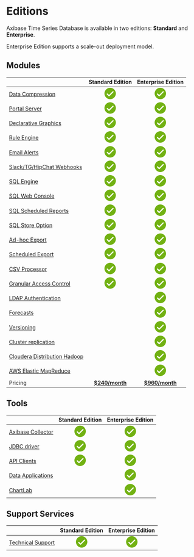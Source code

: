 # Editions

Axibase Time Series Database is available in two editions: **Standard** and **Enterprise**.

Enterprise Edition supports a scale-out deployment model.

## Modules

|  | **Standard Edition** | **Enterprise Edition** |
|---|:---:|:---:|
| [Data Compression](./administration/compaction/README.md) | ![](./images/ok.svg) | ![](./images/ok.svg) |
| [Portal Server](./portals/README.md) | ![](./images/ok.svg) | ![](./images/ok.svg) |
| [Declarative Graphics](https://axibase.com/products/axibase-time-series-database/visualization/) | ![](./images/ok.svg) | ![](./images/ok.svg) |
| [Rule Engine](./rule-engine/README.md) | ![](./images/ok.svg) | ![](./images/ok.svg) |
| [Email Alerts](./rule-engine/email.md) | ![](./images/ok.svg) | ![](./images/ok.svg) |
| [Slack/TG/HipChat Webhooks](./rule-engine/notifications/README.md) | ![](././images/ok.svg) | ![](./images/ok.svg) |
| [SQL Engine](./sql/README.md) | ![](./images/ok.svg) | ![](./images/ok.svg) |
| [SQL Web Console](./sql/sql-console.md) | ![](./images/ok.svg) | ![](./images/ok.svg) |
| [SQL Scheduled Reports](./sql/scheduled-sql.md) | ![](./images/ok.svg) | ![](./images/ok.svg) |
| [SQL Store Option](./sql/scheduled-sql-store.md) | ![](./images/ok.svg) | ![](./images/ok.svg) |
| [Ad-hoc Export](./reporting/ad-hoc-exporting.md) | ![](./images/ok.svg) | ![](./images/ok.svg) |
| [Scheduled Export](./reporting/scheduled-exporting.md) | ![](./images/ok.svg) | ![](./images/ok.svg) |
| [CSV Processor](./parsers/csv/README.md) | ![](./images/ok.svg) | ![](./images/ok.svg) |
| [Granular Access Control](./administration/user-authorization.md) | ![](./images/ok.svg) | ![](./images/ok.svg) |
| [LDAP Authentication](./administration/user-authorization.md) |  | ![](./images/ok.svg) |
| [Forecasts](./forecasting/README.md) | | ![](./images/ok.svg) |
| [Versioning](./versioning/README.md) |  | ![](./images/ok.svg) |
| [Cluster replication](./administration/replication.md) |  | ![](./images/ok.svg) |
| [Cloudera Distribution Hadoop](./installation/cloudera.md) |  | ![](./images/ok.svg) |
| [AWS Elastic MapReduce](./installation/aws-emr-s3.md) |  | ![](./images/ok.svg) |
| Pricing | <span style="color: steelblue; font-weight: bold">[$240/month](pricing.md#standard-edition)</span> | <span style="color: steelblue; font-weight: bold">[$960/month](pricing.md#enterprise-edition)</span> |

## Tools

|  | **Standard Edition** | **Enterprise Edition** |
|---|:---:|:---:|
| [Axibase Collector](https://axibase.com/docs/axibase-collector/) | ![](./images/ok.svg) | ![](./images/ok.svg) |
| [JDBC driver](https://github.com/axibase/atsd-jdbc) | ![](./images/ok.svg) | ![](./images/ok.svg) |
| [API Clients](api/clients/README.md) | ![](./images/ok.svg) | ![](./images/ok.svg) |
| [Data Applications](https://apps.axibase.com/) |  | ![](./images/ok.svg) |
| [ChartLab](https://apps.axibase.com/chartlab/) |  | ![](./images/ok.svg) |

## Support Services

|  | **Standard Edition** | **Enterprise Edition** |
|---|:---:|:---:|
| [Technical Support](./administration/support.md) | ![](./images/ok.svg) | ![](./images/ok.svg) |
